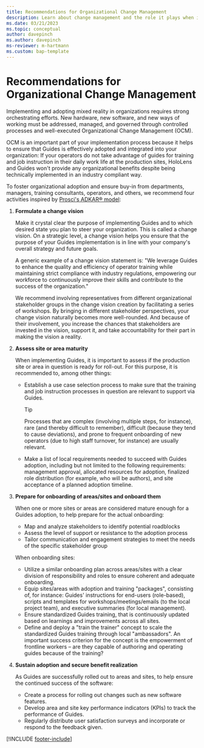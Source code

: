 ```yaml
---
title: Recommendations for Organizational Change Management
description: Learn about change management and the role it plays when implementing Dynamics 365 Guides in a regulated industry
ms.date: 03/21/2023
ms.topic: conceptual
author: davepinch
ms.author: davepinch
ms-reviewer: m-hartmann
ms.custom: bap-template
---
```


# Recommendations for Organizational Change Management

Implementing and adopting mixed reality in organizations requires strong orchestrating efforts. New hardware, new software, and new ways of working must be addressed, managed, and governed through controlled processes and well-executed Organizational Change Management (OCM).

OCM is an important part of your implementation process because it helps to ensure that Guides is effectively adopted and integrated into your organization: If your operators do not take advantage of guides for training and job instruction in their daily work life at the production sites, HoloLens and Guides won't provide any organizational benefits despite being technically implemented in an industry compliant way.

To foster organizational adoption and ensure buy-in from departments, managers, training consultants, operators, and others, we recommend four activities inspired by [Prosci's ADKAR® model](https://www.prosci.com/methodology/adkar):

1. **Formulate a change vision**

   Make it crystal clear the purpose of implementing Guides and to which desired state you plan to steer your organization. This is called a change vision. On a strategic level, a change vision helps you ensure that the purpose of your Guides implementation is in line with your company's overall strategy and future goals.  
  
   A generic example of a change vision statement is: "We leverage Guides to enhance the quality and efficiency of operator training while maintaining strict compliance with industry regulations, empowering our workforce to continuously improve their skills and contribute to the success of the organization."

   We recommend involving representatives from different organizational stakeholder groups in the change vision creation by facilitating a series of workshops. By bringing in different stakeholder perspectives, your change vision naturally becomes more well-rounded. And because of their involvement, you increase the chances that stakeholders are invested in the vision, support it, and take accountability for their part in making the vision a reality.

1. **Assess site or area maturity**

   When implementing Guides, it is important to assess if the production site or area in question is ready for roll-out. For this purpose, it is recommended to, among other things:

   - Establish a use case selection process to make sure that the training and job instruction processes in question are relevant to support via Guides.
     > [!TIP]
     > Processes that are complex (involving multiple steps, for instance), rare (and thereby difficult to remember), difficult (because they tend to cause deviations), and prone to frequent onboarding of new operators (due to high staff turnover, for instance) are usually relevant.
   - Make a list of local requirements needed to succeed with Guides adoption, including but not limited to the following requirements: management approval, allocated resources for adoption, finalized role distribution (for example, who will be authors), and site acceptance of a planned adoption timeline.

1. **Prepare for onboarding of areas/sites and onboard them**

   When one or more sites or areas are considered mature enough for a Guides adoption, to help prepare for the actual onboarding:
   - Map and analyze stakeholders to identify potential roadblocks
   - Assess the level of support or resistance to the adoption process
   - Tailor communication and engagement strategies to meet the needs of the specific stakeholder group

   When onboarding sites:

   - Utilize a similar onboarding plan across areas/sites with a clear division of responsibility and roles to ensure coherent and adequate onboarding.
   - Equip sites/areas with adoption and training "packages", consisting of, for instance: Guides' instructions for end-users (role-based), scripts and templates for workshops/meetings/emails (to the local project team), and executive summaries (for local management).
   - Ensure standardized Guides training, that is continuously updated based on learnings and improvements across all sites.
   - Define and deploy a "train the trainer" concept to scale the standardized Guides training through local "ambassadors". An important success criterion for the concept is the empowerment of frontline workers – are they capable of authoring and operating guides because of the training?

1. **Sustain adoption and secure benefit realization**

   As Guides are successfully rolled out to areas and sites, to help ensure the continued success of the software:

   - Create a process for rolling out changes such as new software features.
   - Develop area and site key performance indicators (KPIs) to track the performance of Guides.
   - Regularly distribute user satisfaction surveys and incorporate or respond to the feedback given.

[!INCLUDE [footer-include](../../includes/footer-banner.md)]
